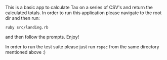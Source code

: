This is a basic app to calculate Tax on a series of CSV's and return the calculated totals.
In order to run this application please navigate to the root dir and then run:

```ruby src/landing.rb```

and then follow the prompts. Enjoy!

In order to run the test suite please just run ```rspec``` from the same directory mentioned above :)
